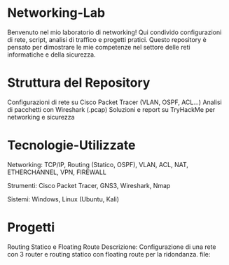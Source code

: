 # Networking-Lab
Benvenuto nel mio laboratorio di networking! Qui condivido configurazioni di rete, script, analisi di traffico e progetti pratici. Questo repository è pensato per dimostrare le mie competenze nel settore delle reti informatiche e della sicurezza.
# Struttura del Repository
Configurazioni di rete su Cisco Packet Tracer (VLAN, OSPF, ACL...)
Analisi di pacchetti con Wireshark (.pcap)
Soluzioni e report su TryHackMe per networking e sicurezza

# Tecnologie-Utilizzate

Networking: TCP/IP, Routing (Statico, OSPF), VLAN, ACL, NAT, ETHERCHANNEL, VPN, FIREWALL

Strumenti: Cisco Packet Tracer, GNS3, Wireshark, Nmap

Sistemi: Windows, Linux (Ubuntu, Kali)
# Progetti
Routing Statico e Floating Route
Descrizione: Configurazione di una rete con 3 router e routing statico con floating route per la ridondanza.
file:
